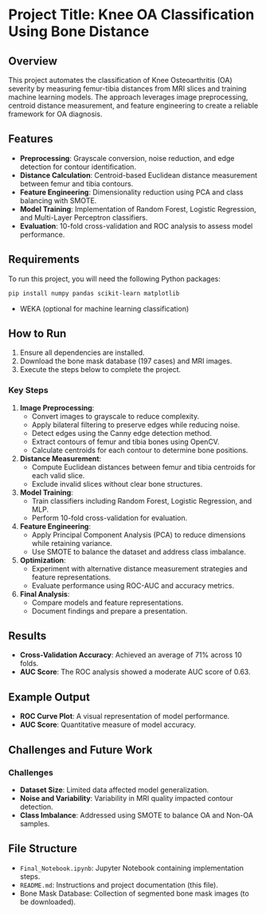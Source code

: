 # Project Title: Knee OA Classification Using Bone Distance

## Overview
This project automates the classification of Knee Osteoarthritis (OA) severity by measuring femur-tibia distances from MRI slices and training machine learning models. The approach leverages image preprocessing, centroid distance measurement, and feature engineering to create a reliable framework for OA diagnosis.

## Features
- **Preprocessing**: Grayscale conversion, noise reduction, and edge detection for contour identification.
- **Distance Calculation**: Centroid-based Euclidean distance measurement between femur and tibia contours.
- **Feature Engineering**: Dimensionality reduction using PCA and class balancing with SMOTE.
- **Model Training**: Implementation of Random Forest, Logistic Regression, and Multi-Layer Perceptron classifiers.
- **Evaluation**: 10-fold cross-validation and ROC analysis to assess model performance.

## Requirements
To run this project, you will need the following Python packages:

```bash
pip install numpy pandas scikit-learn matplotlib
```

- WEKA (optional for machine learning classification)

## How to Run
1. Ensure all dependencies are installed.
2. Download the bone mask database (197 cases) and MRI images.
3. Execute the steps below to complete the project.

### Key Steps
1. **Image Preprocessing**:
    - Convert images to grayscale to reduce complexity.
    - Apply bilateral filtering to preserve edges while reducing noise.
    - Detect edges using the Canny edge detection method.
    - Extract contours of femur and tibia bones using OpenCV.
    - Calculate centroids for each contour to determine bone positions.
2. **Distance Measurement**:
    - Compute Euclidean distances between femur and tibia centroids for each valid slice.
    - Exclude invalid slices without clear bone structures.
3. **Model Training**:
    - Train classifiers including Random Forest, Logistic Regression, and MLP.
    - Perform 10-fold cross-validation for evaluation.
4. **Feature Engineering**:
    - Apply Principal Component Analysis (PCA) to reduce dimensions while retaining variance.
    - Use SMOTE to balance the dataset and address class imbalance.
5. **Optimization**:
    - Experiment with alternative distance measurement strategies and feature representations.
    - Evaluate performance using ROC-AUC and accuracy metrics.
6. **Final Analysis**:
    - Compare models and feature representations.
    - Document findings and prepare a presentation.

## Results
- **Cross-Validation Accuracy**: Achieved an average of 71% across 10 folds.
- **AUC Score**: The ROC analysis showed a moderate AUC score of 0.63.

## Example Output
- **ROC Curve Plot**: A visual representation of model performance.
- **AUC Score**: Quantitative measure of model accuracy.

## Challenges and Future Work
### Challenges
- **Dataset Size**: Limited data affected model generalization.
- **Noise and Variability**: Variability in MRI quality impacted contour detection.
- **Class Imbalance**: Addressed using SMOTE to balance OA and Non-OA samples.


## File Structure
- `Final_Notebook.ipynb`: Jupyter Notebook containing implementation steps.
- `README.md`: Instructions and project documentation (this file).
- Bone Mask Database: Collection of segmented bone mask images (to be downloaded).


